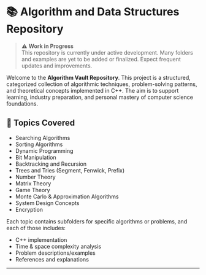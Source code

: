 # 📚 Algorithm and Data Structures Repository

> ⚠️ **Work in Progress**  
> This repository is currently under active development. Many folders and examples are yet to be added or finalized. Expect frequent updates and improvements.

Welcome to the **Algorithm Vault Repository**. This project is a structured, categorized collection of algorithmic techniques, problem-solving patterns, and theoretical concepts implemented in C++. The aim is to support learning, industry preparation, and personal mastery of computer science foundations.

## 📂 Topics Covered

- Searching Algorithms
- Sorting Algorithms
- Dynamic Programming
- Bit Manipulation
- Backtracking and Recursion
- Trees and Tries (Segment, Fenwick, Prefix)
- Number Theory
- Matrix Theory
- Game Theory
- Monte Carlo & Approximation Algorithms
- System Design Concepts
- Encryption

Each topic contains subfolders for specific algorithms or problems, and each of those includes:
- C++ implementation
- Time & space complexity analysis
- Problem descriptions/examples
- References and explanations

---

